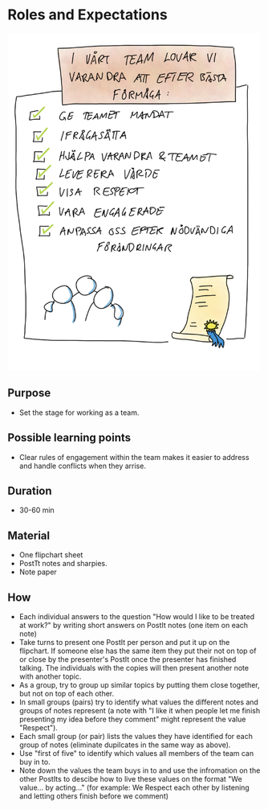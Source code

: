 # Roles and Expectations
<img src="images/TeamAgreement.png" >

## Purpose
-  Set the stage for working as a team.

## Possible learning points
-  Clear rules of engagement within the team makes it easier to address and handle conflicts when they arrise.

## Duration
-  30-60 min

## Material
-  One flipchart sheet
-  PostTt notes and sharpies.
-  Note paper

## How
-  Each individual answers to the question "How would I like to be treated at work?" by writing short answers on PostIt notes (one item on each note)
-  Take turns to present one PostIt per person and put it up on the flipchart. If someone else has the same item they put their not on top of or close by the presenter's PostIt once the presenter has finished talking. The individuals with the copies will then present another note with another topic.
-  As a group, try to group up similar topics by putting them close together, but not on top of each other.
-  In small groups (pairs) try to identify what values the different notes and groups of notes represent (a note with "I like it when people let me finish presenting my idea before they comment" might represent the value "Respect").
-  Each small group (or pair) lists the values they have identified for each group of notes (eliminate dupilcates in the same way as above).
-  Use "first of five" to identify which values all members of the team can buy in to.
-  Note down the values the team buys in to and use the infromation on the other PostIts to descibe how to live these values on the format "We value... by acting..." (for example: We Respect each other by listening and letting others finish before we comment)

